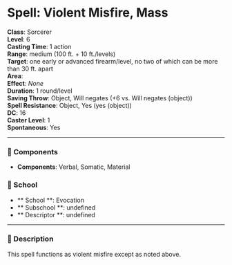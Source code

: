 
# Spell: Violent Misfire, Mass
**Class**: Sorcerer  
**Level**: 6  
**Casting Time**: 1 action  
**Range**: medium (100 ft. + 10 ft./levels)  
**Target**: one early or advanced firearm/level, no two of which can be more than 30 ft. apart  
**Area**:   
**Effect**: _None_  
**Duration**: 1 round/level  
**Saving Throw**: Object, Will negates (+6 vs. Will negates (object))  
**Spell Resistance**: Object, Yes (yes (object))  
**DC**: 16  
**Caster Level**: 1  
**Spontaneous**: Yes

---

### 🔮 Components
- **Components**: Verbal, Somatic, Material

### 🏫 School
- ** School **: Evocation
- ** Subschool **: undefined
- ** Descriptor **: undefined
---

### 📜 Description
This spell functions as violent misfire except as noted above.
